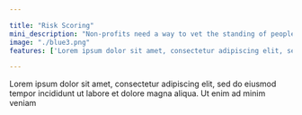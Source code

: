 ```yaml
---

title: "Risk Scoring"
mini_description: "Non-profits need a way to vet the standing of people, specifically for pets, as they want to be sure they are going to a nice home. Given a social media profile that someone has granted access to, analyze the content of their posts to create a risk score to understand if there are any red flags for pet adoption."
image: "./blue3.png"
features: ['Lorem ipsum dolor sit amet, consectetur adipiscing elit, sed do eiusmod tempor incididunt ut labore et dolore magna aliqua. Curabitur vitae nunc sed velit dignissim sodales ut eu.']

---
```

Lorem ipsum dolor sit amet, consectetur adipiscing elit, sed do eiusmod tempor incididunt ut labore et dolore magna aliqua. Ut enim ad minim veniam
